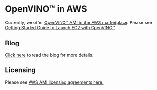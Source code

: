 # OpenVINO™ in AWS

Currently, we offer [OpenVINO™ AMI in the AWS marketplace](https://aws.amazon.com/marketplace/pp/B08LZJJZR3/). Please see [Getting Started Guide to Launch EC2 with OpenVINO™](ami/Getting-Started-Guide-to-Launch-EC2-with-OpenVINO.pdf)

## Blog

[Click here](https://aws.amazon.com/blogs/industries/openvino-ami-now-available-on-aws-for-accelerating-oil-gas-exploration/) to read the blog for more details.

## Licensing

Please see [AWS AMI licensing agreements here.](ami/licensing)
